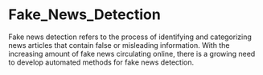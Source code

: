# Fake_News_Detection
Fake news detection refers to the process of identifying and categorizing news articles that contain false or misleading information. With the increasing amount of fake news circulating online, there is a growing need to develop automated methods for fake news detection.
